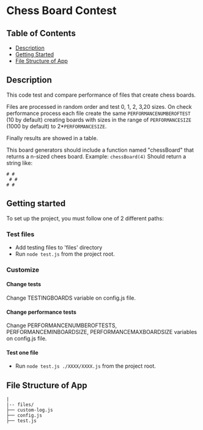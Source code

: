 # Chess Board Contest

## Table of Contents
 - [Description](#-description)
 - [Getting Started](#-getting-started)
 - [File Structure of App](#-file-structure-of-app)

## Description

This code test and compare performance of files that create chess boards.

Files are processed in random order and test 0, 1, 2, 3,20 sizes. On check performance process each file create the same `PERFORMANCENUMBEROFTEST` (10 by default) creating boards with sizes in the range of `PERFORMANCESIZE` (1000 by default) to 2*`PERFORMANCESIZE`.

Finally results are showed in a table.

This board generators should include a function named "chessBoard" that returns a n-sized chees board.
Example:
`chessBoard(4)`
Should return a string like:
``` # #
# #
 # #
# #
```

## Getting started

To set up the project, you must follow one of 2 different paths:

### Test files
* Add testing files to 'files' directory
* Run `node test.js` from the project root.

### Customize
#### Change tests
Change TESTINGBOARDS variable on config.js file.
#### Change performance tests
Change PERFORMANCENUMBEROFTESTS, PERFORMANCEMINBOARDSIZE, PERFORMANCEMAXBOARDSIZE variables on config.js file.
#### Test one file
* Run `node test.js ./XXXX/XXXX.js` from the project root.





## File Structure of App

```
|
|-- files/
├── custom-log.js
├── config.js
├── test.js
```
